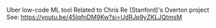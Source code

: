 Uber low-code ML tool
Related to Chris Re (Stanford)'s Overton project
See: https://youtu.be/45lqfnDM9Kw?si=UdRJp9yZKLJQtmsM